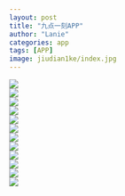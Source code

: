 ```yaml
---
layout: post
title: "九点一刻APP"
author: "Lanie"
categories: app
tags: [APP]
image: jiudian1ke/index.jpg
---
```

<div class="masonry">
	<div class="item">
		<div class="item_content">
			<img src="{{ site.github.url }}/assets/img/jiudian1ke/1.png">
		</div>
	</div>
	<div class="item">
		<div class="item_content">
			<img src="{{ site.github.url }}/assets/img/jiudian1ke/10.png">
		</div>
	</div>
	<div class="item">
		<div class="item_content">
			<img src="{{ site.github.url }}/assets/img/jiudian1ke/11.png">
		</div>
	</div>
	<div class="item">
		<div class="item_content">
			<img src="{{ site.github.url }}/assets/img/jiudian1ke/2.png">
		</div>
	</div>
	<div class="item">
		<div class="item_content">
			<img src="{{ site.github.url }}/assets/img/jiudian1ke/3.png">
		</div>
	</div>
	<div class="item">
		<div class="item_content">
			<img src="{{ site.github.url }}/assets/img/jiudian1ke/4.png">
		</div>
	</div>
	<div class="item">
		<div class="item_content">
			<img src="{{ site.github.url }}/assets/img/jiudian1ke/5.png">
		</div>
	</div>
	<div class="item">
		<div class="item_content">
			<img src="{{ site.github.url }}/assets/img/jiudian1ke/6.png">
		</div>
	</div>
	<div class="item">
		<div class="item_content">
			<img src="{{ site.github.url }}/assets/img/jiudian1ke/7.png">
		</div>
	</div>
	<div class="item">
		<div class="item_content">
			<img src="{{ site.github.url }}/assets/img/jiudian1ke/8.png">
		</div>
	</div>
	<div class="item">
		<div class="item_content">
			<img src="{{ site.github.url }}/assets/img/jiudian1ke/9.png">
		</div>
	</div>
	<div class="item">
		<div class="item_content">
			<img src="{{ site.github.url }}/assets/img/jiudian1ke/anli_1.jpg">
		</div>
	</div>	
</div>
